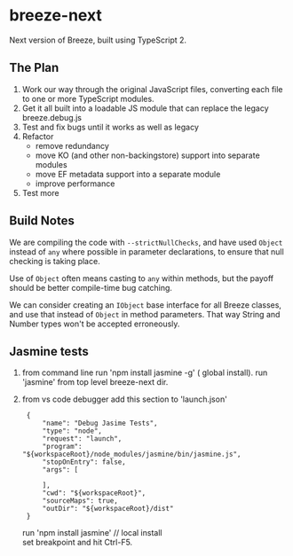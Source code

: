 # breeze-next
Next version of Breeze, built using TypeScript 2.

## The Plan
1. Work our way through the original JavaScript files, converting each file to one or more TypeScript modules.
2. Get it all built into a loadable JS module that can replace the legacy breeze.debug.js
3. Test and fix bugs until it works as well as legacy
4. Refactor
    - remove redundancy
    - move KO (and other non-backingstore) support into separate modules
    - move EF metadata support into a separate module
    - improve performance
5. Test more

## Build Notes
We are compiling the code with `--strictNullChecks`, and have used `Object` instead of `any` where possible in parameter declarations, to ensure that null checking is taking place.

Use of `Object` often means casting to `any` within methods, but the payoff should be better compile-time bug catching.

We can consider creating an `IObject` base interface for all Breeze classes, and use that instead of `Object` in method parameters.  That way String and Number types won't be accepted erroneously.

## Jasmine tests 

1) from command line
    run 'npm install jasmine -g' ( global install).
    run 'jasmine'  from top level breeze-next dir.

2) from vs code debugger
    add this section to 'launch.json'
     
        {
            "name": "Debug Jasime Tests",
            "type": "node",
            "request": "launch",
            "program": "${workspaceRoot}/node_modules/jasmine/bin/jasmine.js",
            "stopOnEntry": false,
            "args": [
               
            ],
            "cwd": "${workspaceRoot}",
            "sourceMaps": true,
            "outDir": "${workspaceRoot}/dist"
        }    

    run 'npm install jasmine' // local install   
    set breakpoint and hit Ctrl-F5.     


